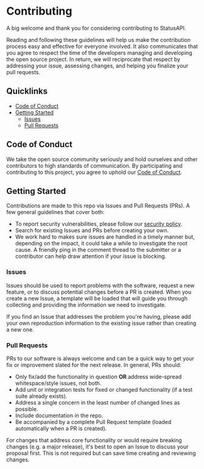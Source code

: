 # Contributing

A big welcome and thank you for considering contributing to StatusAPI.

Reading and following these guidelines will help us make the contribution process easy and effective for everyone involved. It also communicates that you agree to respect the time of the developers managing and developing the open source project. In return, we will reciprocate that respect by addressing your issue, assessing changes, and helping you finalize your pull requests.

## Quicklinks

* [Code of Conduct](#code-of-conduct)
* [Getting Started](#getting-started)
    * [Issues](#issues)
    * [Pull Requests](#pull-requests)

## Code of Conduct

We take the open source community seriously and hold ourselves and other contributors to high standards of communication. By participating and contributing to this project, you agree to uphold our [Code of Conduct](https://github.com/Domipas/statusapi/blob/main/CODE_OF_CONDUCT.md).

## Getting Started

Contributions are made to this repo via Issues and Pull Requests (PRs). A few general guidelines that cover both:

- To report security vulnerabilities, please follow our [security policy](https://github.com/Domipas/statusapi/security/policy).
- Search for existing Issues and PRs before creating your own.
- We work hard to makes sure issues are handled in a timely manner but, depending on the impact, it could take a while to investigate the root cause. A friendly ping in the comment thread to the submitter or a contributor can help draw attention if your issue is blocking.

### Issues

Issues should be used to report problems with the software, request a new feature, or to discuss potential changes before a PR is created. When you create a new Issue, a template will be loaded that will guide you through collecting and providing the information we need to investigate.

If you find an Issue that addresses the problem you're having, please add your own reproduction information to the existing issue rather than creating a new one.

### Pull Requests

PRs to our software is always welcome and can be a quick way to get your fix or improvement slated for the next release. In general, PRs should:

- Only fix/add the functionality in question **OR** address wide-spread whitespace/style issues, not both.
- Add unit or integration tests for fixed or changed functionality (if a test suite already exists).
- Address a single concern in the least number of changed lines as possible.
- Include documentation in the repo.
- Be accompanied by a complete Pull Request template (loaded automatically when a PR is created).

For changes that address core functionality or would require breaking changes (e.g. a major release), it's best to open an Issue to discuss your proposal first. This is not required but can save time creating and reviewing changes.
